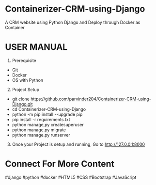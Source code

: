 # Containerizer-CRM-using-Django
A CRM website using Python Django and Deploy through Docker as Container 


# USER MANUAL

1. Prerequisite
* Git 
* Docker
* OS with Python 

2. Project Setup 
* git clone https://github.com/parvinder204/Containerizer-CRM-using-Django.git
* cd Containerizer-CRM-using-Django 
* python -m pip install --upgrade pip
* pip install -r requirements.txt
* python manage,py createsuperuser
* python manage.py migrate
* python manage.py runserver
    
3. Once your Project is setup and running, Go to http://127.0.0.1:8000



# Connect For More Content
#django #python #docker #HTML5 #CSS #Bootstrap #JavaScript
